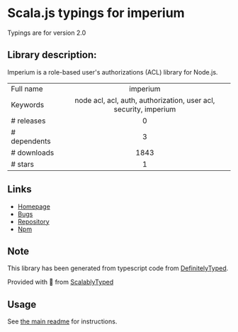 
# Scala.js typings for imperium

Typings are for version 2.0

## Library description:
Imperium is a role-based user's authorizations (ACL) library for Node.js.

|                    |                 |
| ------------------ | :-------------: |
| Full name          | imperium |
| Keywords           | node acl, acl, auth, authorization, user acl, security, imperium |
| # releases         | 0 |
| # dependents       | 3 |
| # downloads        | 1843 |
| # stars            | 1 |

## Links
- [Homepage](https://github.com/terrajs/imperium#readme)
- [Bugs](https://github.com/terrajs/imperium/issues)
- [Repository](https://github.com/terrajs/imperium)
- [Npm](https://www.npmjs.com/package/imperium)
    


## Note
This library has been generated from typescript code from [DefinitelyTyped](https://definitelytyped.org).

Provided with :purple_heart: from [ScalablyTyped](https://github.com/oyvindberg/ScalablyTyped)

## Usage
See [the main readme](../../readme.md) for instructions.


